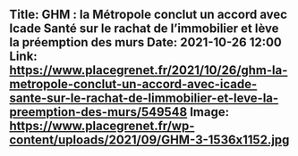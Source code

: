 Title: GHM : la Métropole conclut un accord avec Icade Santé sur le rachat de l’immobilier et lève la préemption des murs
Date: 2021-10-26 12:00
Link: https://www.placegrenet.fr/2021/10/26/ghm-la-metropole-conclut-un-accord-avec-icade-sante-sur-le-rachat-de-limmobilier-et-leve-la-preemption-des-murs/549548
Image: https://www.placegrenet.fr/wp-content/uploads/2021/09/GHM-3-1536x1152.jpg
---
